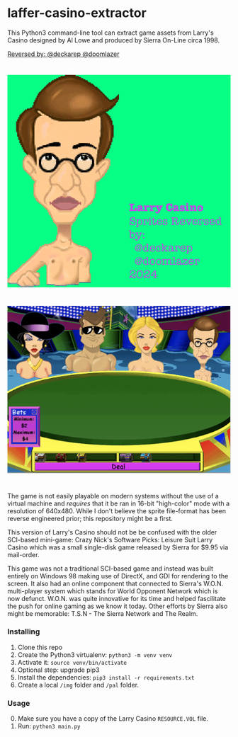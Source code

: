# laffer-casino-extractor

This Python3 command-line tool can extract game assets from Larry's Casino designed by Al Lowe and produced by Sierra On-Line circa 1998.

[Reversed by: @deckarep @doomlazer](https://gist.github.com/deckarep/d6e0f0884a22c8a4a4b9392155f9dad0)

#
![Banner](LarryCasinoSpritesReversedBanner.png?raw=true "Larry Casino Sprite Extractor")
#

![Gameplay](gameplay.png?raw=true "Gameplay Screenshot")
#

The game is not easily playable on modern systems without the use of a virtual machine and *requires* that it be ran in 16-bit "high-color" mode with a resolution of 640x480. While I don't believe the sprite file-format has been reverse engineered prior; this repository might be a first.

This version of Larry's Casino should not be be confused with the older SCI-based mini-game: Crazy Nick's Software Picks: Leisure Suit Larry Casino which was a small single-disk game released by Sierra for $9.95 via mail-order.

This game was not a traditional SCI-based game and instead was built entirely on Windows 98 making use of DirectX, and GDI for rendering to the screen. It also had an online component that connected to Sierra's W.O.N. multi-player system which stands for World Opponent Network which is now defunct. W.O.N. was quite innovative for its time and helped fascilitate the push for online gaming as we know it today. Other efforts by Sierra also might be memorable: T.S.N - The Sierra Network and The Realm.

### Installing
  1. Clone this repo
  2. Create the Python3 virtualenv: `python3 -m venv venv`
  3. Activate it: `source venv/bin/activate`
  4. Optional step: upgrade pip3
  5. Install the dependencies: `pip3 install -r requirements.txt`
  6. Create a local `/img` folder and `/pal` folder.

### Usage
  0. Make sure you have a copy of the Larry Casino `RESOURCE.VOL` file.
  1. Run: `python3 main.py`
